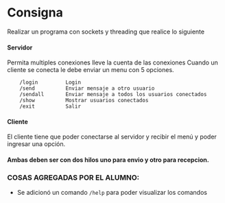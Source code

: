 # Consigna

Realizar un programa con sockets y threading que realice lo siguiente

#### Servidor

Permita multiples conexiones lleve la cuenta de las conexiones
Cuando un cliente se conecta le debe enviar un menu con 5 opciones.
```
    /login         Login
    /send          Enviar mensaje a otro usuario
    /sendall       Enviar mensaje a todos los usuarios conectados
    /show          Mostrar usuarios conectados
    /exit          Salir 
```
#### Cliente

El cliente tiene que poder conectarse al servidor y recibir el menú y poder ingresar una opción.

#### Ambas deben ser con dos hilos uno para envio y otro para recepcion.

### COSAS AGREGADAS POR EL ALUMNO:

+ Se adicionó un comando ```/help``` para poder visualizar los comandos